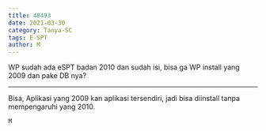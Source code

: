 ```yaml
---
title: 48493
date: 2021-03-30
category: Tanya-SC
tags: E-SPT
author: M
---
```


WP sudah ada eSPT badan 2010 dan sudah isi, bisa ga WP install yang 2009 dan pake DB nya?

---

Bisa, Aplikasi yang 2009 kan aplikasi tersendiri, jadi bisa diinstall tanpa mempengaruhi yang 2010.

`M`
